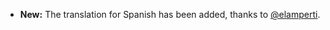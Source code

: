 * **New:** The translation for Spanish has been added, thanks to [@elamperti](https://github.com/elamperti).
